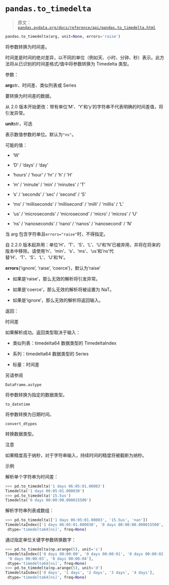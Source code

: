# `pandas.to_timedelta`

> 原文：[`pandas.pydata.org/docs/reference/api/pandas.to_timedelta.html`](https://pandas.pydata.org/docs/reference/api/pandas.to_timedelta.html)

```py
pandas.to_timedelta(arg, unit=None, errors='raise')
```

将参数转换为时间差。

时间差是时间的绝对差异，以不同的单位（例如天、小时、分钟、秒）表示。此方法将从已识别的时间差格式/值中将参数转换为 Timedelta 类型。

参数：

**arg**str、时间差、类似列表或 Series

要转换为时间差的数据。

从 2.0 版本开始更改：带有单位‘M’、‘Y’和‘y’的字符串不代表明确的时间差值，将引发异常。

**unit**str，可选

表示数值参数的单位。默认为`"ns"`。

可能的值：

+   ‘W’

+   ‘D’ / ‘days’ / ‘day’

+   ‘hours’ / ‘hour’ / ‘hr’ / ‘h’ / ‘H’

+   ‘m’ / ‘minute’ / ‘min’ / ‘minutes’ / ‘T’

+   ‘s’ / ‘seconds’ / ‘sec’ / ‘second’ / ‘S’

+   ‘ms’ / ‘milliseconds’ / ‘millisecond’ / ‘milli’ / ‘millis’ / ‘L’

+   ‘us’ / ‘microseconds’ / ‘microsecond’ / ‘micro’ / ‘micros’ / ‘U’

+   ‘ns’ / ‘nanoseconds’ / ‘nano’ / ‘nanos’ / ‘nanosecond’ / ‘N’

当 arg 包含字符串且`errors="raise"`时，不得指定。

自 2.2.0 版本起弃用：单位‘H’、‘T’、‘S’、‘L’、‘U’和‘N’已被弃用，并将在将来的版本中移除。请使用‘h’、‘min’、‘s’、‘ms’、‘us’和‘ns’代替‘H’、‘T’、‘S’、‘L’、‘U’和‘N’。

**errors**{‘ignore’, ‘raise’, ‘coerce’}，默认为‘raise’

+   如果是‘raise’，那么无效的解析将引发异常。

+   如果是‘coerce’，那么无效的解析将被设置为 NaT。

+   如果是‘ignore’，那么无效的解析将返回输入。

返回：

时间差

如果解析成功。返回类型取决于输入：

+   类似列表：timedelta64 数据类型的 TimedeltaIndex

+   系列：timedelta64 数据类型的 Series

+   标量：时间差

另请参阅

`DataFrame.astype`

将参数转换为指定的数据类型。

`to_datetime`

将参数转换为日期时间。

`convert_dtypes`

转换数据类型。

注意

如果精度高于纳秒，对于字符串输入，持续时间的精度将被截断为纳秒。

示例

解析单个字符串为时间差：

```py
>>> pd.to_timedelta('1 days 06:05:01.00003')
Timedelta('1 days 06:05:01.000030')
>>> pd.to_timedelta('15.5us')
Timedelta('0 days 00:00:00.000015500') 
```

解析字符串列表或数组：

```py
>>> pd.to_timedelta(['1 days 06:05:01.00003', '15.5us', 'nan'])
TimedeltaIndex(['1 days 06:05:01.000030', '0 days 00:00:00.000015500', NaT],
 dtype='timedelta64[ns]', freq=None) 
```

通过指定单位关键字参数转换数字：

```py
>>> pd.to_timedelta(np.arange(5), unit='s')
TimedeltaIndex(['0 days 00:00:00', '0 days 00:00:01', '0 days 00:00:02',
 '0 days 00:00:03', '0 days 00:00:04'],
 dtype='timedelta64[ns]', freq=None)
>>> pd.to_timedelta(np.arange(5), unit='d')
TimedeltaIndex(['0 days', '1 days', '2 days', '3 days', '4 days'],
 dtype='timedelta64[ns]', freq=None) 
```
